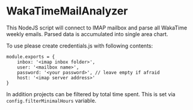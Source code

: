 # WakaTimeMailAnalyzer
This NodeJS script will connect to IMAP mailbox and parse all WakaTime weekly emails. Parsed data is accumulated into single area chart.

To use please create credentials.js with following contents:
```
module.exports = {
    inbox: '<imap inbox folder>',
    user: '<mailbox name>',
    password: '<your password>', // leave empty if afraid
    host: '<imap server address>'
}
```

In addition projects can be filtered by total time spent. This is set via ```config.filterMinimalHours``` variable.

